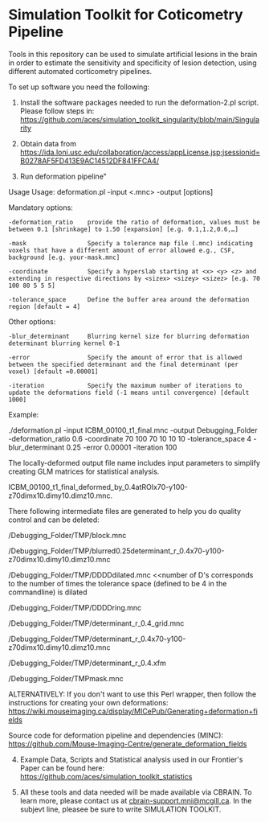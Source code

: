 # Simulation Toolkit for Coticometry Pipeline

Tools in this repository can be used to simulate artificial lesions in the brain in order to estimate the sensitivity and specificity of lesion
detection, using different automated corticometry pipelines.

To set up software you need the following:

1. Install the software packages needed to run the deformation-2.pl script. Please follow steps in: https://github.com/aces/simulation_toolkit_singularity/blob/main/Singularity

2. Obtain data from 
https://ida.loni.usc.edu/collaboration/access/appLicense.jsp;jsessionid=B0278AF5FD413E9AC14512DF841FFCA4/ 

3. Run deformation pipeline"

Usage
Usage: deformation.pl -input <.mnc> -output <outputdir> [options] 

Mandatory options:
    
    -deformation_ratio    provide the ratio of deformation, values must be between 0.1 [shrinkage] to 1.50 [expansion] [e.g. 0.1,1.2,0.6,…]
    
    -mask                 Specify a tolerance map file (.mnc) indicating voxels that have a different amount of error allowed e.g., CSF, background [e.g. your-mask.mnc]
    
    -coordinate           Specify a hyperslab starting at <x> <y> <z> and extending in respective directions by <sizex> <sizey> <sizez> [e.g. 70 100 80 5 5 5]
    
    -tolerance_space      Define the buffer area around the deformation region [default = 4]
    
    
Other options:
    
    -blur_determinant     Blurring kernel size for blurring deformation determinant blurring kernel 0-1
    
    -error                Specify the amount of error that is allowed between the specified determinant and the final determinant (per voxel) [default =0.00001]
    
    -iteration            Specify the maximum number of iterations to update the deformations field (-1 means until convergence) [default 1000]
    

Example:
    
  ./deformation.pl -input ICBM_00100_t1_final.mnc -output Debugging_Folder -deformation_ratio 0.6 -coordinate 70 100 70 10 10 10 -tolerance_space 4 -blur_determinant 0.25  -error 0.00001  -iteration 100 


The locally-deformed output file name includes input parameters to simplify creating GLM matrices for statistical analysis. 
    
ICBM_00100_t1_final_deformed_by_0.4atROIx70-y100-z70dimx10.dimy10.dimz10.mnc. 


There following intermediate files are generated to help you do quality control and can be deleted:
    
/Debugging_Folder/TMP/block.mnc
   
/Debugging_Folder/TMP/blurred0.25determinant_r_0.4x70-y100-z70dimx10.dimy10.dimz10.mnc
    
/Debugging_Folder/TMP/DDDDdilated.mnc   <<number of D's corresponds to the number of times the tolerance space (defined to be 4 in the commandline) is dilated
    
/Debugging_Folder/TMP/DDDDring.mnc
    
/Debugging_Folder/TMP/determinant_r_0.4_grid.mnc
    
/Debugging_Folder/TMP/determinant_r_0.4x70-y100-z70dimx10.dimy10.dimz10.mnc
    
/Debugging_Folder/TMP/determinant_r_0.4.xfm
    
/Debugging_Folder/TMPmask.mnc
    
ALTERNATIVELY: If you don't want to use this Perl wrapper, then follow the instructions for creating your own deformations:
https://wiki.mouseimaging.ca/display/MICePub/Generating+deformation+fields

Source code for deformation pipeline and dependencies (MINC):
https://github.com/Mouse-Imaging-Centre/generate_deformation_fields

    
4. Example Data, Scripts and Statistical analysis used in our Frontier's Paper can be found here: https://github.com/aces/simulation_toolkit_statistics

5. All these tools and data needed will be made available via CBRAIN. To learn more, please contact us at cbrain-support.mni@mcgill.ca. In the subjevt line, pleasee be sure to write SIMULATION TOOLKIT.
